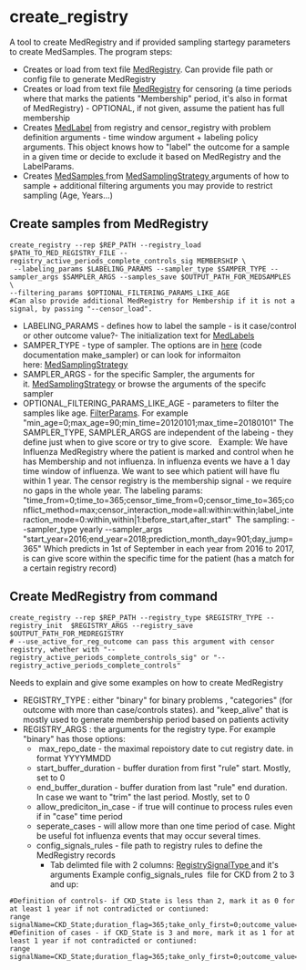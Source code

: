 # create_registry
A tool to create MedRegistry and if provided sampling startegy parameters to create MedSamples.
The program steps:
- Creates or load from text file [MedRegistry](/Infrastructure%20Home%20Page/MedProcessTools%20Library/MedRegistry). Can provide file path or config file to generate MedRegistry
- Creates or load from text file [MedRegistry](/Infrastructure%20Home%20Page/MedProcessTools%20Library/MedRegistry) for censoring (a time periods where that marks the patients "Membership" period, it's also in format of MedRegistry) - OPTIONAL, if not given, assume the patient has full membership
- Creates [MedLabel](https://Medial-EarlySign.github.io/MR_LIBS/classMedLabels) from registry and censor_registry with problem definition arguments - time window argument + labeling policy arguments. This object knows how to "label" the outcome for a sample in a given time or decide to exclude it based on MedRegistry and the LabelParams.
- Creates [MedSamples ](/Infrastructure%20Home%20Page/MedProcessTools%20Library/MedSamples)from [MedSamplingStrategy ](/Infrastructure%20Home%20Page/MedProcessTools%20Library/MedRegistry/MedSamplingStrategy)arguments of how to sample + additional filtering arguments you may provide to restrict sampling (Age, Years...)
## Create samples from MedRegistry
```
create_registry --rep $REP_PATH --registry_load $PATH_TO_MED_REGISTRY_FILE --registry_active_periods_complete_controls_sig MEMBERSHIP \
 --labeling_params $LABELING_PARAMS --sampler_type $SAMPER_TYPE --sampler_args $SAMPLER_ARGS --samples_save $OUTPUT_PATH_FOR_MEDSAMPLES \
--filtering_params $OPTIONAL_FILTERING_PARAMS_LIKE_AGE
#Can also provide additional MedRegistry for Membership if it is not a signal, by passing "--censor_load".
```
- LABELING_PARAMS - defines how to label the sample - is it case/control or other outcome value?- The initialization text for [MedLabels](/Infrastructure%20Home%20Page/MedProcessTools%20Library/MedLabels)
- SAMPER_TYPE - type of sampler. The options are in [here](https://Medial-EarlySign.github.io/MR_LIBS/classMedSamplingStrategy.html#a161f9af97fe2dd90bff67a5ac58679ff) (code documentation make_sampler) or can look for informaiton here: [MedSamplingStrategy](/Infrastructure%20Home%20Page/MedProcessTools%20Library/MedRegistry/MedSamplingStrategy)
- SAMPLER_ARGS - for the specific Sampler, the arguments for it. [MedSamplingStrategy](/Infrastructure%20Home%20Page/MedProcessTools%20Library/MedRegistry/MedSamplingStrategy) or browse the arguments of the specifc sampler
- OPTIONAL_FILTERING_PARAMS_LIKE_AGE - parameters to filter the samples like age. [FilterParams](https://Medial-EarlySign.github.io/MR_LIBS/classFilterParams). For example "min_age=0;max_age=90;min_time=20120101;max_time=20180101"
The SAMPLER_TYPE, SAMPLER_ARGS are independent of the labeing - they define just when to give score or try to give score.
 
Example:
We have Influenza MedRegistry where the patient is marked and control when he has Membership and not influenza. In influenza events we have a 1 day time window of influenza.
We want to see which patient will have flu within 1 year. The censor registry is the membership signal - we require no gaps in the whole year.
The labeling params:
"time_from=0;time_to=365;censor_time_from=0;censor_time_to=365;conflict_method=max;censor_interaction_mode=all:within:within;label_interaction_mode=0:within,within|1:before_start,after_start" 
The sampling:
--sampler_type yearly --sampler_args "start_year=2016;end_year=2018;prediction_month_day=901;day_jump=365"
Which predicts in 1st of September in each year from 2016 to 2017, is can give score within the specific time for the patient (has a match for a certain registry record)
## Create MedRegistry from command
```
create_registry --rep $REP_PATH --registry_type $REGISTRY_TYPE --registry_init  $REGISTRY_ARGS --registry_save $OUTPUT_PATH_FOR_MEDREGISTRY 
# --use_active_for_reg_outcome can pass this argument with censor registry, whether with "--registry_active_periods_complete_controls_sig" or "--registry_active_periods_complete_controls"
```
Needs to explain and give some examples on how to create MedRegistry
- REGISTRY_TYPE : either "binary" for binary problems , "categories" (for outcome with more than case/controls states). and "keep_alive" that is mostly used to generate membership period based on patients activity
- REGISTRY_ARGS : the arguments for the registry type. For example "binary" has those options:
  -  max_repo_date - the maximal repoistory date to cut registry date. in format YYYYMMDD
  - start_buffer_duration - buffer duration from first "rule" start. Mostly, set to 0
  - end_buffer_duration - buffer duration from last "rule" end duration. In case we want to "trim" the last period. Mostly, set to 0
  - allow_prediciton_in_case - if true will continue to process rules even if in "case" time period
  - seperate_cases - will allow more than one time period of case. Might be useful fot influenza events that may occur several times.
  - config_signals_rules - file path to registry rules to define the MedRegistry records
    - Tab delimted file with 2 columns: [RegistrySignalType ](https://Medial-EarlySign.github.io/MR_LIBS/classRegistrySignal.html#a36d7876893c388282ec2ad038b2da4cc)and it's arguments
Example config_signals_rules  file for CKD from 2 to 3 and up:
```
#Definition of controls- if CKD_State is less than 2, mark it as 0 for at least 1 year if not contradicted or contiuned:
range	signalName=CKD_State;duration_flag=365;take_only_first=0;outcome_value=0;min_value=0;max_value=2
#Definition of cases - if CKD_State is 3 and more, mark it as 1 for at least 1 year if not contradicted or contiuned:
range	signalName=CKD_State;duration_flag=365;take_only_first=0;outcome_value=1;min_value=3;max_value=9
```

